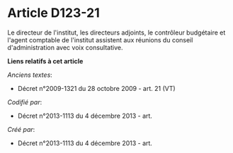# Article D123-21

Le directeur de l'institut, les directeurs adjoints, le contrôleur budgétaire et l'agent comptable de l'institut assistent
aux réunions du conseil d'administration avec voix consultative.

**Liens relatifs à cet article**

_Anciens textes_:

  - Décret n°2009-1321 du 28 octobre 2009 - art. 21 (VT)

_Codifié par_:

  - Décret n°2013-1113 du 4 décembre 2013 - art.

_Créé par_:

  - Décret n°2013-1113 du 4 décembre 2013 - art.
